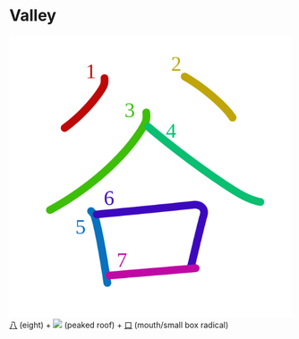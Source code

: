 # Valley
![谷](../kanji-colorize/8c37.svg)
 [八](八.md) (eight) + ![](http://www.kanjidamage.com/assets/radsmall/peaked-roof-101ed55c4533ee7cab55b6f451f806104b277ec5d598112a9a5edd47f0853844.jpg) (peaked roof) + [口](口.md) (mouth/small box radical) 